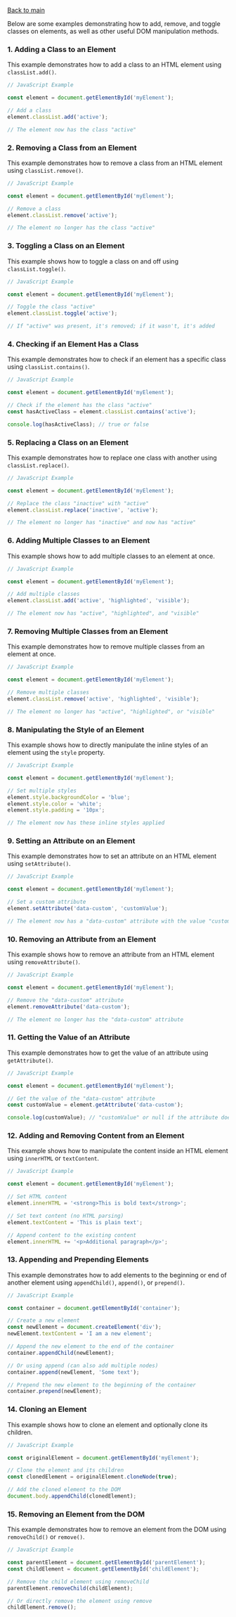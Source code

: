 [Back to main](README.md#more-topic)

Below are some examples demonstrating how to add, remove, and toggle classes on elements, as well as other useful DOM manipulation methods.

### **1. Adding a Class to an Element**

This example demonstrates how to add a class to an HTML element using `classList.add()`.

```javascript
// JavaScript Example

const element = document.getElementById('myElement');

// Add a class
element.classList.add('active');

// The element now has the class "active"
```

### **2. Removing a Class from an Element**

This example demonstrates how to remove a class from an HTML element using `classList.remove()`.

```javascript
// JavaScript Example

const element = document.getElementById('myElement');

// Remove a class
element.classList.remove('active');

// The element no longer has the class "active"
```

### **3. Toggling a Class on an Element**

This example shows how to toggle a class on and off using `classList.toggle()`.

```javascript
// JavaScript Example

const element = document.getElementById('myElement');

// Toggle the class "active"
element.classList.toggle('active');

// If "active" was present, it's removed; if it wasn't, it's added
```

### **4. Checking if an Element Has a Class**

This example demonstrates how to check if an element has a specific class using `classList.contains()`.

```javascript
// JavaScript Example

const element = document.getElementById('myElement');

// Check if the element has the class "active"
const hasActiveClass = element.classList.contains('active');

console.log(hasActiveClass); // true or false
```

### **5. Replacing a Class on an Element**

This example demonstrates how to replace one class with another using `classList.replace()`.

```javascript
// JavaScript Example

const element = document.getElementById('myElement');

// Replace the class "inactive" with "active"
element.classList.replace('inactive', 'active');

// The element no longer has "inactive" and now has "active"
```

### **6. Adding Multiple Classes to an Element**

This example shows how to add multiple classes to an element at once.

```javascript
// JavaScript Example

const element = document.getElementById('myElement');

// Add multiple classes
element.classList.add('active', 'highlighted', 'visible');

// The element now has "active", "highlighted", and "visible"
```

### **7. Removing Multiple Classes from an Element**

This example demonstrates how to remove multiple classes from an element at once.

```javascript
// JavaScript Example

const element = document.getElementById('myElement');

// Remove multiple classes
element.classList.remove('active', 'highlighted', 'visible');

// The element no longer has "active", "highlighted", or "visible"
```

### **8. Manipulating the Style of an Element**

This example shows how to directly manipulate the inline styles of an element using the `style` property.

```javascript
// JavaScript Example

const element = document.getElementById('myElement');

// Set multiple styles
element.style.backgroundColor = 'blue';
element.style.color = 'white';
element.style.padding = '10px';

// The element now has these inline styles applied
```

### **9. Setting an Attribute on an Element**

This example demonstrates how to set an attribute on an HTML element using `setAttribute()`.

```javascript
// JavaScript Example

const element = document.getElementById('myElement');

// Set a custom attribute
element.setAttribute('data-custom', 'customValue');

// The element now has a "data-custom" attribute with the value "customValue"
```

### **10. Removing an Attribute from an Element**

This example shows how to remove an attribute from an HTML element using `removeAttribute()`.

```javascript
// JavaScript Example

const element = document.getElementById('myElement');

// Remove the "data-custom" attribute
element.removeAttribute('data-custom');

// The element no longer has the "data-custom" attribute
```

### **11. Getting the Value of an Attribute**

This example demonstrates how to get the value of an attribute using `getAttribute()`.

```javascript
// JavaScript Example

const element = document.getElementById('myElement');

// Get the value of the "data-custom" attribute
const customValue = element.getAttribute('data-custom');

console.log(customValue); // "customValue" or null if the attribute doesn't exist
```

### **12. Adding and Removing Content from an Element**

This example shows how to manipulate the content inside an HTML element using `innerHTML` or `textContent`.

```javascript
// JavaScript Example

const element = document.getElementById('myElement');

// Set HTML content
element.innerHTML = '<strong>This is bold text</strong>';

// Set text content (no HTML parsing)
element.textContent = 'This is plain text';

// Append content to the existing content
element.innerHTML += '<p>Additional paragraph</p>';
```

### **13. Appending and Prepending Elements**

This example demonstrates how to add elements to the beginning or end of another element using `appendChild()`, `append()`, or `prepend()`.

```javascript
// JavaScript Example

const container = document.getElementById('container');

// Create a new element
const newElement = document.createElement('div');
newElement.textContent = 'I am a new element';

// Append the new element to the end of the container
container.appendChild(newElement);

// Or using append (can also add multiple nodes)
container.append(newElement, 'Some text');

// Prepend the new element to the beginning of the container
container.prepend(newElement);
```

### **14. Cloning an Element**

This example shows how to clone an element and optionally clone its children.

```javascript
// JavaScript Example

const originalElement = document.getElementById('myElement');

// Clone the element and its children
const clonedElement = originalElement.cloneNode(true);

// Add the cloned element to the DOM
document.body.appendChild(clonedElement);
```

### **15. Removing an Element from the DOM**

This example demonstrates how to remove an element from the DOM using `removeChild()` or `remove()`.

```javascript
// JavaScript Example

const parentElement = document.getElementById('parentElement');
const childElement = document.getElementById('childElement');

// Remove the child element using removeChild
parentElement.removeChild(childElement);

// Or directly remove the element using remove
childElement.remove();
```
